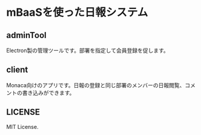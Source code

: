 # mBaaSを使った日報システム

## adminTool

Electron製の管理ツールです。部署を指定して会員登録を促します。

## client

Monaca向けのアプリです。日報の登録と同じ部署のメンバーの日報閲覧、コメントの書き込みができます。

## LICENSE

MIT License.
